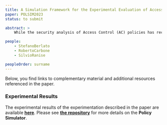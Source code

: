 ```yaml
---
title: A Simulation Framework for the Experimental Evaluation of Access Control Enforcement Mechanisms based on Business Processes
paper: POLSIM2023
status: to submit

abstract: >
    While the security analysis of Access Control (AC) policies has received a lot of attention, the same cannot be said for their enforcement. As systems become more distributed (e.g., centralized services may become a bottleneck) and legal compliance constraints stricter (e.g., the problem of honest but curious Cloud providers in the light of privacy regulations), the fine-tuning of AC enforcement mechanisms is likely to become more and more important. This is especially true in scenarios where the quality of service may suffer from computationally heavy security mechanisms and low latency is a prominent requirement. As a first step towards a principled approach to fine-tune AC enforcement, this paper introduces a methodology providing the means to measure the performance of AC enforcement mechanisms through the simulation of realistic deployment scenarios. To do so, we base our methodology on Business Process Model and Notation (BPMN) workflows—that provide for an appropriate abstraction of the sequence of requests toward AC enforcement mechanisms performed by applications—to derive lists of AC operations (e.g., access a resource, revoke a permission) and execute them to evaluate and compare the performance of different mechanisms. Finally, we implement our methodology and apply it to three case studies representative of both traditional centralized AC—i.e., the Open Policy Agent (OPA) and the eXtensible Access Control Markup Language (XACML)—and decentralized Cryptographic Access Control (CAC)—i.e., CryptoAC—.

people:
    - StefanoBerlato
    - RobertoCarbone
    - SilvioRanise

peopleOrder: surname
---
```


Below, you find links to complementary material and additional resources referenced in the paper.


### Experimental Results

The experimental results of the experimentation described in the paper are available [**here**](assets/POLSIM2023/results.zip). Please see [**the repository**](https://github.com/stfbk/PolicySimulator) for more details on the **Policy Simulator**.

